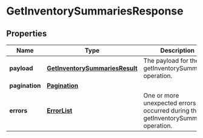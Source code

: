 
# GetInventorySummariesResponse

## Properties
Name | Type | Description | Notes
------------ | ------------- | ------------- | -------------
**payload** | [**GetInventorySummariesResult**](GetInventorySummariesResult.md) | The payload for the getInventorySummaries operation. |  [optional]
**pagination** | [**Pagination**](Pagination.md) |  |  [optional]
**errors** | [**ErrorList**](ErrorList.md) | One or more unexpected errors occurred during the getInventorySummaries operation. |  [optional]



